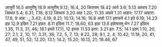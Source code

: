 आसुरी 16.5 आसुरीषु 16.9 आसुरीम् 9.12; 16.4, 20 आितयम् 18.42 आते 3.6; 5.13 आथाय 7.20 आिथत 5.4; 6.31; 7.18; 8.12 आिथता 3.20 आह 1.20; 11.35 आहवे 1.31 आहार: 17.17 आहारा: 17.8, 9 आह: ु 3.42; 4.19; 8.21; 10.13; 14.16; 16.8 आहो 17.1 इवाकवे 4.1 इते 6.19; 14.23 इछ 12.9 इछित 7.21 इछत: 8.11 इछिस 11.7; 18.60, 63 इछा 13.6 इछाेषसमु थेन 7.27 इछािम 1.35, 11.3, 31, 46; 18.1 इयते 17.11, 12 इयया 11.53 इतर: 3.21 इत: 7.5; 14.1 इदम् 1.10, 20, 27; 2.1, 2, 10, 17; 3.31, 38; 7.2, 5, 7, 13; 8.22, 28; 9.1, 2, 4; 10.42; 11.19, 20, 41, 47, 49, 51, 52; 12.20; 13.1; 14.2; 15.20; 16.13, 21; 18.46, 67